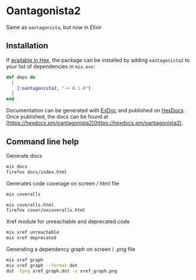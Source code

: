 # Oantagonista2

Same as `oantagonista`, but now in Elixir

## Installation

If [available in Hex](https://hex.pm/docs/publish), the package can be installed
by adding `oantagonista2` to your list of dependencies in `mix.exs`:

```elixir
def deps do
  [
    {:oantagonista2, "~> 0.1.0"}
  ]
end
```

Documentation can be generated with [ExDoc](https://github.com/elixir-lang/ex_doc)
and published on [HexDocs](https://hexdocs.pm). Once published, the docs can
be found at [https://hexdocs.pm/oantagonista2](https://hexdocs.pm/oantagonista2).

## Command line help

Generate docs
    
```bash
mix docs
firefox docs/index.html
```

Generates code coverage on screen / html file

```bash
mix coveralls

mix coveralls.html
firefox cover/excoveralls.html
```

Xref module for unreachable and deprecated code

```bash
mix xref unreachable
mix xref deprecated
```

Generating a dependency graph on screen / .png file

```bash
mix xref graph
mix xref graph --format dot
dot -Tpng xref_graph.dot -o xref_graph.png
```

